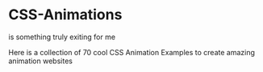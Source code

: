 # CSS-Animations
is something truly exiting for me

Here is a collection of 70 cool CSS Animation Examples to create amazing animation websites

